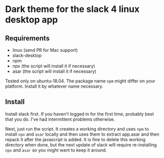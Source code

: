 # Dark theme for the slack 4 linux desktop app

## Requirements

- linux (send PR for Mac support)
- slack-desktop
- npm
- npx (the script will install it if necessary)
- asar (the script will install it if necessary)

Tested only on ubuntu-18.04. The package name `npm` might differ on your
platform. Install it by whatever name necessary.

## Install

Install slack first. If you haven't logged in for the first time, probably best
that you do. I've had intermittent problems otherwise.

Next, just run the script. It creates a working directory and uses `npm` to
install `npx` and `asar` locally and then uses them to extract app.asar and then
repack it after the javascript is added. It is fine to delete this working
directory when done, but the next update of slack will require re-installing
`npx` and `asar` so you might want to keep it around.

[comment]: <> ( vim: set tw=80 ts=4 sw=4 sts=4 et: )
